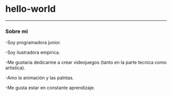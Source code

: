 # hello-world 
---
### Sobre mi  
-Soy programadora junior.  

-Soy ilustradora empirica.  

-Me gustaria dedicarme a crear videojuegos \(tanto en la parte tecnica como artistica).  

-Amo la animación y las palntas.  

-Me gusta estar en constante aprendizaje.
